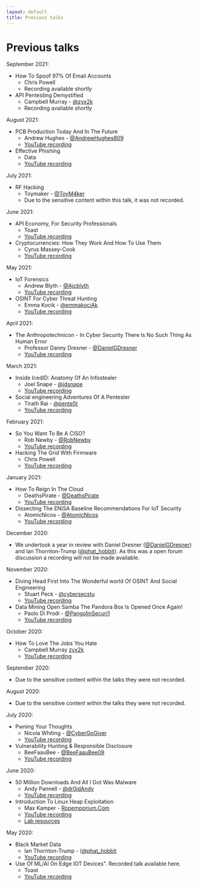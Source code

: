 ```yaml
---
layout: default
title: Previous talks
---
```

# Previous talks

September 2021:
* How To Spoof 97% Of Email Accounts
  * Chris Powell
  * Recording available shortly
* API Pentesting Demystified
  * Campbell Murray - [@zyx2k](https://twitter.com/zyx2k)
  * Recording available shortly

August 2021:
* PCB Production Today And In The Future
  * Andrew Hughes - [@AndrewHughes809](https://twitter.com/AndrewHughes809)
  * [YouTube recording](https://www.youtube.com/watch?v=99hm7jObqxc)
* Effective Phishing
  * Data
  * [YouTube recording](https://www.youtube.com/watch?v=Z-ws1DeXtCk)

July 2021:
* RF Hacking
  * Toymaker - [@ToyM4ker](https://twitter.com/ToyM4ker)
  * Due to the sensitive content within this talk, it was not recorded.

June 2021:
* API Economy, For Security Professionals
  * Toast
  * [YouTube recording](https://www.youtube.com/watch?v=8M7rOnPHCsA)
* Cryptocurrencies: How They Work And How To Use Them
  * Cyrus Massey-Cook
  * [YouTube recording](https://www.youtube.com/watch?v=T4WNo6L4__I)

May 2021:
* IoT Forensics
  * Andrew Blyth - [@Ajcblyth](https://twitter.com/Ajcblyth)
  * [YouTube recording](https://www.youtube.com/watch?v=9fbYJBsJ2-w)
* OSINT For Cyber Threat Hunting
  * Emma Kocik - [@emmakociAk](https://twitter.com/emmakociAk)
  * [YouTube recording](https://www.youtube.com/watch?v=zdb0S-8vJNM)

April 2021:
* The Anthropotechnicon - In Cyber Security There Is No Such Thing As Human Error
  * Professor Danny Dresner - [@DanielGDresner](https://twitter.com/DanielGDresner)
  * [YouTube recording](https://www.youtube.com/watch?v=Q5nXNQJXNhA)

March 2021: 
* Inside IcedID: Anatomy Of An Infostealer
  * Joel Snape - [@jdsnape](https://twitter.com/jdsnape)
  * [YouTube recording](https://www.youtube.com/watch?v=YEqLIR6hfOM)
* Social engineering Adventures Of A Pentester
  * Tirath Rai - [@pente5t](https://twitter.com/pente5t)
  * [YouTube recording](https://www.youtube.com/watch?v=sL4-V6v-vUc)

February 2021:
* So You Want To Be A CISO?
  * Rob Newby - [@RobNewby](https://twitter.com/robnewby)
  * [YouTube recording](https://www.youtube.com/watch?v=WyFv4yPVACU)
* Hacking The Grid With Firmware
  * Chris Powell
  * [YouTube recording](https://www.youtube.com/watch?v=FzRqpHSj1FQ)

January 2021:
* How To Reign In The Cloud
  * DeathsPirate - [@DeathsPirate](https://twitter.com/DeathsPirate)
  * [YouTube recording](https://www.youtube.com/watch?v=F9lPS9Xh_v0)
* Dissecting The ENISA Baseline Recommendations For IoT Security
  * AtomicNicos - [@AtomicNicos](https://twitter.com/AtomicNicos)
  * [YouTube recording](https://www.youtube.com/watch?v=VEkWpGB_s8c)

December 2020:
* We undertook a year in review with Daniel Dresner ([@DanielGDresner](https://twitter.com/DanielGDresner)) and Ian Thornton-Trump ([@phat_hobbit](https://twitter.com/phat_hobbit)). As this was a open forum discussion a recording will not be made available.

November 2020:
* Diving Head First Into The Wonderful world Of OSINT And Social Engineering
  * Stuart Peck - [@cybersecstu](https://twitter.com/cybersecstu)
  * [YouTube recording](https://www.youtube.com/watch?v=44KeIpg55es)
* Data Mining Open Samba The Pandora Box Is Opened Once Again!
  * Paolo Di Prodi - [@PangolinSecuri1](https://twitter.com/PangolinSecuri1)
  * [YouTube recording](https://www.youtube.com/watch?v=Q4Q7njInKPc)

October 2020:
* How To Love The Jobs You Hate
  * Campbell Murray [zyx2k](https://twitter.com/zyx2k)
  * [YouTube recording](https://www.youtube.com/watch?v=CrPO2FdPouo)

September 2020:
* Due to the sensitive content within the talks they were not recorded.

August 2020: 
* Due to the sensitive content within the talks they were not recorded.

July 2020:
* Pwning Your Thoughts
  * Nicola Whiting - [@CyberGoGiver](https://twitter.com/CyberGoGiver)
  * [YouTube recording](https://www.youtube.com/watch?v=e8tojyPEN0w)
* Vulnerability Hunting & Responsible Disclosure
  * BeeFaauBee - [@BeeFaauBee09](https://twitter.com/BeeFaauBee09)
  * [YouTube recording](https://www.youtube.com/watch?v=Ng-9bSJoEjE)

June 2020:
* 50 Million Downloads And All I Got Was Malware
  * Andy Pannell - [@dr0idAndy](https://twitter.com/dr0idAndy)
  * [YouTube recording](https://www.youtube.com/watch?v=6jdw20_pxVY)
* Introduction To Linux Heap Exploitation
  * Max Kamper - [Ropemporium.Com](https://ropemporium.com/)
  * [YouTube recording](https://www.youtube.com/watch?v=xn1S5I2wGH8)
  * [Lab resources](http://dc441905.org/files/HeapLAB_DC441905.tar.gz)

May 2020: 
* Black Market Data
  * Ian Thornton-Trump - ([@phat_hobbit](ttps://twitter.com/phat_hobbit)
  * [YouTube recording](https://www.youtube.com/watch?v=_FgH3KEvtL0)
* Use Of ML/AI On Edge IOT Devices". Recorded talk available here.
  * Toast
  * [YouTube recording](https://www.youtube.com/watch?v=_FgH3KEvtL0)
